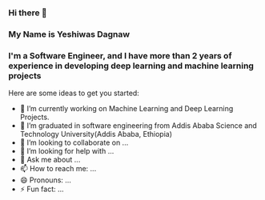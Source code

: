 ### Hi there 👋
### My Name is Yeshiwas Dagnaw
### I'm a Software Engineer, and I have more than 2 years of experience in developing deep learning and machine learning projects 

Here are some ideas to get you started:

- 🔭 I’m currently working on Machine Learning and Deep Learning Projects.
- 🌱 I’m graduated in software engineering from Addis Ababa Science and Technology University(Addis Ababa, Ethiopia)
- 👯 I’m looking to collaborate on ...
- 🤔 I’m looking for help with ...
- 💬 Ask me about ...
- 📫 How to reach me: ...
- 😄 Pronouns: ...
- ⚡ Fun fact: ...

